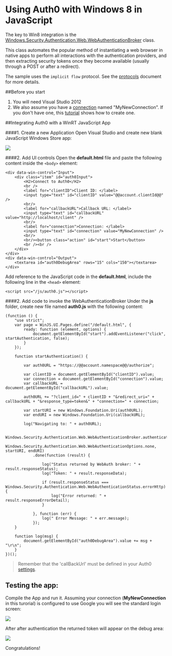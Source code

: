 # Using Auth0 with Windows 8 in JavaScript

The key to Win8 integration is the [Windows.Security.Authentication.Web.WebAuthenticationBroker](http://msdn.microsoft.com/en-US/library/windows/apps/windows.security.authentication.web.webauthenticationbroker) class.

This class automates the popular method of instantiating a web browser in native apps to perform all interactions with the authentication providers, and then extracting security tokens once they become available (usually through a POST or after a redirect).

The sample uses the `implicit flow` protocol. See the [protocols](protocols) document for more details.

##Before you start

1. You will need Visual Studio 2012
2. We also assume you have a [connection](https://app.auth0.com/#/connections) named "MyNewConnection". If you don't have one, this [tutorial](createconnection) shows how to create one.

##Integrating Auth0 with a WinRT JavaScript App

####1. Create a new Application
Open Visual Studio and create new blank JavaScript Windows Store app:

![](img/win8-step1.png)

####2. Add UI controls
Open the __default.html__ file and paste the following content inside the `<body>` element:

	<div data-win-control="Input">
        <div class="item" id="auth0Input">
            <H2>Connect to Auth0</H2>
            <br />
            <label for="clientID">Client ID: </label>
            <input type="text" id="clientID" value="@@account.clientId@@" />
            <br/>
            <label for="callbackURL">Callback URL: </label>
            <input type="text" id="callbackURL" value="http://localhost/client" />
            <br/>
            <label for="connection">Connection: </label>
            <input type="text" id="connection" value="MyNewConnection" />
            <br/>
            <br/><button class="action" id="start">Start</button>
            <br /><br />
        </div>
    </div>
    <div data-win-control="Output">
		<textarea id="auth0DebugArea" rows="15" cols="150"></textarea>
    </div>

Add reference to the JavaScript code in the __default.html__, include the following line in the `<head>` element: 

    <script src="/js/auth0.js"></script>

####2. Add code to invoke the WebAuthenticationBroker
Under the __js__ folder, create new file named __auth0.js__ with the following content:

	(function () {
	    "use strict";
	    var page = WinJS.UI.Pages.define("/default.html", {
	        ready: function (element, options) {
	            document.getElementById("start").addEventListener("click", startAuthentication, false);
	        }
	    });

	    function startAuthentication() {

	        var auth0URL = "https://@@account.namespace@@/authorize";

	        var clientID = document.getElementById("clientID").value;
	        var connection = document.getElementById("connection").value;
	        var callbackURL = document.getElementById("callbackURL").value;

	        auth0URL += "?client_id=" + clientID + "&redirect_uri=" + callbackURL + "&response_type=token&" + "connection=" + connection;

	        var startURI = new Windows.Foundation.Uri(auth0URL);
	        var endURI = new Windows.Foundation.Uri(callbackURL);

	        log("Navigating to: " + auth0URL);

	        Windows.Security.Authentication.Web.WebAuthenticationBroker.authenticateAsync(
	            Windows.Security.Authentication.Web.WebAuthenticationOptions.none, startURI, endURI)
	            .done(function (result) {

	                log("Status returned by WebAuth broker: " + result.responseStatus);
	                log("Token: " + result.responseData);

	                if (result.responseStatus === Windows.Security.Authentication.Web.WebAuthenticationStatus.errorHttp) {
	                    log("Error returned: " + result.responseErrorDetail);
	                }

	            }, function (err) {
	                log(" Error Message: " + err.message);
	            });
	    }

	    function log(msg) {
	        document.getElementById("auth0DebugArea").value += msg + "\r\n";
	    }
	})();

> Remember that the 'callBackUrl' must be defined in your Auth0 [settings](https://app.auth0.com/#/settings).  

## Testing the app:

Compile the App and run it. Assuming your connection (__MyNewConnection__ in this turorial) is configured to use Google you will see the standard login screen:

![](img/win8-step2.png) 

After after authentication the returned token will appear on the debug area:

![](img/win8-step3.png) 

Congratulations! 
